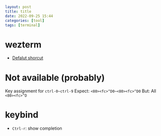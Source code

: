 ```yaml
layout: post
title: title
date: 2022-09-25 15:44
categories: [tool]
tags: [terminal]
```

# wezterm

- [Defalut shorcut](https://wezfurlong.org/wezterm/config/default-keys.html)

# Not available (probably)

Key assignment for `ctrl-0~ctrl-9`
Expect: `<80><fc>^D0~<80><fc>^D0`
But: All `<80><fc>^D`

# keybind

* `Ctrl-r`: show completion
